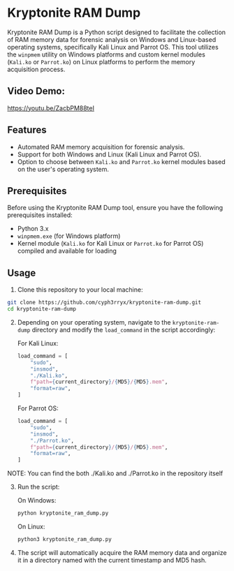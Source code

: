 # Kryptonite RAM Dump

Kryptonite RAM Dump is a Python script designed to facilitate the collection of RAM memory data for forensic analysis on Windows and Linux-based operating systems, specifically Kali Linux and Parrot OS. This tool utilizes the `winpmem` utility on Windows platforms and custom kernel modules (`Kali.ko` or `Parrot.ko`) on Linux platforms to perform the memory acquisition process.

## Video Demo: 
https://youtu.be/ZacbPM88teI

## Features

- Automated RAM memory acquisition for forensic analysis.
- Support for both Windows and Linux (Kali Linux and Parrot OS).
- Option to choose between `Kali.ko` and `Parrot.ko` kernel modules based on the user's operating system.

## Prerequisites

Before using the Kryptonite RAM Dump tool, ensure you have the following prerequisites installed:

- Python 3.x
- `winpmem.exe` (for Windows platform)
- Kernel module (`Kali.ko` for Kali Linux or `Parrot.ko` for Parrot OS) compiled and available for loading

## Usage

1. Clone this repository to your local machine:

```bash
git clone https://github.com/cyph3rryx/kryptonite-ram-dump.git
cd kryptonite-ram-dump
```

2. Depending on your operating system, navigate to the `kryptonite-ram-dump` directory and modify the `load_command` in the script accordingly:

   For Kali Linux:

   ```python
   load_command = [
       "sudo",
       "insmod",
       "./Kali.ko",
       f"path={current_directory}/{MD5}/{MD5}.mem",
       "format=raw",
   ]
   ```

   For Parrot OS:

   ```python
   load_command = [
       "sudo",
       "insmod",
       "./Parrot.ko",
       f"path={current_directory}/{MD5}/{MD5}.mem",
       "format=raw",
   ]
   ```
NOTE: You can find the both ./Kali.ko and ./Parrot.ko in the repository itself

3. Run the script:

   On Windows:

   ```bash
   python kryptonite_ram_dump.py
   ```

   On Linux:

   ```bash
   python3 kryptonite_ram_dump.py
   ```

4. The script will automatically acquire the RAM memory data and organize it in a directory named with the current timestamp and MD5 hash.
